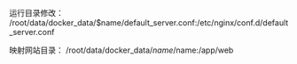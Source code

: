 运行目录修改：
/root/data/docker_data/$name/default_server.conf:/etc/nginx/conf.d/default_server.conf

映射网站目录：
/root/data/docker_data/$name/$name:/app/web
